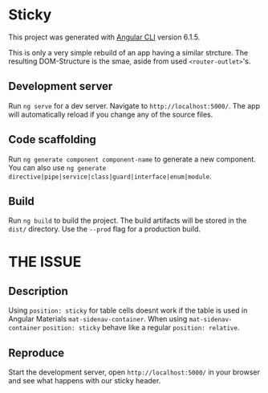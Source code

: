 # Sticky

This project was generated with [Angular CLI](https://github.com/angular/angular-cli) version 6.1.5.  

This is only a very simple rebuild of an app having a similar strcture.
The resulting DOM-Structure is the smae, aside from used `<router-outlet>`'s.

## Development server

Run `ng serve` for a dev server. Navigate to `http://localhost:5000/`. The app will automatically reload if you change any of the source files.

## Code scaffolding

Run `ng generate component component-name` to generate a new component. You can also use `ng generate directive|pipe|service|class|guard|interface|enum|module`.

## Build

Run `ng build` to build the project. The build artifacts will be stored in the `dist/` directory. Use the `--prod` flag for a production build.

# THE ISSUE

## Description
Using `position: sticky` for table cells doesnt work if the table is used in Angular Materials `mat-sidenav-container`.
When using `mat-sidenav-container` `position: sticky` behave like a regular `position: relative`.

## Reproduce
Start the development server, open `http://localhost:5000/` in your browser and see what happens with our sticky header.
